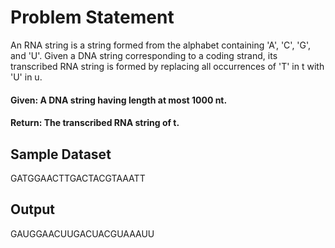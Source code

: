 # Problem Statement
An RNA string is a string formed from the alphabet containing 'A', 'C', 'G', and 'U'. Given a DNA string corresponding to a coding strand, its transcribed RNA string is formed by replacing all occurrences of 'T' in t with 'U' in u.
#### Given: A DNA string having length at most 1000 nt.
#### Return: The transcribed RNA string of t.
## Sample Dataset 
GATGGAACTTGACTACGTAAATT
## Output
GAUGGAACUUGACUACGUAAAUU
